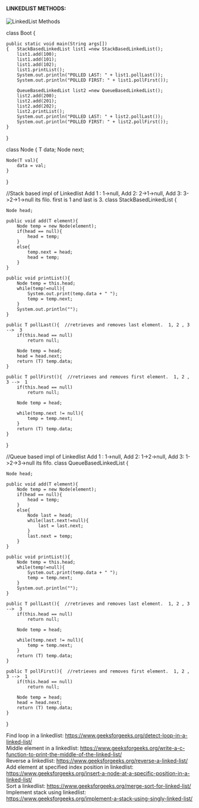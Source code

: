 #### LINKEDLIST METHODS: 
![LinkedList Methods](https://user-images.githubusercontent.com/22798697/120899268-781e5500-c64c-11eb-9f3b-d4edda894fa7.jpg)

class Boot {

    public static void main(String args[])
    {   StackBasedLinkedList list1 =new StackBasedLinkedList();
        list1.add(100);
        list1.add(101);
        list1.add(102);
        list1.printList();
        System.out.println("POLLED LAST: " + list1.pollLast());
        System.out.println("POLLED FIRST: " + list1.pollFirst());

        QueueBasedLinkedList list2 =new QueueBasedLinkedList();
        list2.add(200);
        list2.add(201);
        list2.add(202);
        list2.printList();
        System.out.println("POLLED LAST: " + list2.pollLast());
        System.out.println("POLLED FIRST: " + list2.pollFirst());
    }
}

class Node <T>{
    T data;
    Node next;

    Node(T val){
        data = val;
    }
}

//Stack based impl of Linkedlist   Add 1 : 1->null, Add 2:  2->1->null, Add 3: 3->2->1->null  its filo. first is 1 and last is 3.
class StackBasedLinkedList<T> {

    Node head;

    public void add(T element){
        Node temp = new Node(element);
        if(head == null){
            head = temp;
        }
        else{
            temp.next = head;
            head = temp;
        }
    }

    public void printList(){
        Node temp = this.head;
        while(temp!=null){
            System.out.print(temp.data + " ");
            temp = temp.next;
        }
        System.out.println("");
    }

    public T pollLast(){  //retrieves and removes last element.  1, 2 , 3 -->  3
        if(this.head == null)
            return null;

        Node temp = head;
        head = head.next;
        return (T) temp.data;
    }

    public T pollFirst(){  //retrieves and removes first element.  1, 2 , 3 -->  1
        if(this.head == null)
            return null;

        Node temp = head;

        while(temp.next != null){
            temp = temp.next;
        }
        return (T) temp.data;
    }

}

//Queue based impl of Linkedlist   Add 1 : 1->null, Add 2:  1->2->null, Add 3: 1->2->3->null   its fifo.
class QueueBasedLinkedList<T> {

    Node head;

    public void add(T element){
        Node temp = new Node(element);
        if(head == null){
            head = temp;
        }
        else{
            Node last = head;
            while(last.next!=null){
                last = last.next;
            }
            last.next = temp;
        }
    }

    public void printList(){
        Node temp = this.head;
        while(temp!=null){
            System.out.print(temp.data + " ");
            temp = temp.next;
        }
        System.out.println("");
    }

    public T pollLast(){  //retrieves and removes last element.  1, 2 , 3 -->  3
        if(this.head == null)
            return null;

        Node temp = head;

        while(temp.next != null){
            temp = temp.next;
        }
        return (T) temp.data;
    }

    public T pollFirst(){  //retrieves and removes first element.  1, 2 , 3 -->  1
        if(this.head == null)
            return null;

        Node temp = head;
        head = head.next;
        return (T) temp.data;
    }

}

Find loop in a linkedlist: https://www.geeksforgeeks.org/detect-loop-in-a-linked-list/ <br/>
Middle element in a linkedlist: https://www.geeksforgeeks.org/write-a-c-function-to-print-the-middle-of-the-linked-list/ <br/>
Reverse a linkedlist: https://www.geeksforgeeks.org/reverse-a-linked-list/ <br/>
Add element at specified index position in linkedlist: https://www.geeksforgeeks.org/insert-a-node-at-a-specific-position-in-a-linked-list/ <br/>
Sort a linkedlist: https://www.geeksforgeeks.org/merge-sort-for-linked-list/ <br/>
Implement stack using linkedlist: https://www.geeksforgeeks.org/implement-a-stack-using-singly-linked-list/ <br/>

